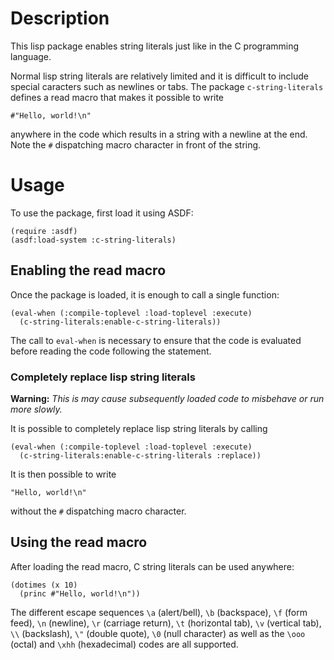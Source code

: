 # Description
This lisp package enables string literals just like in the C programming language.

Normal lisp string literals are relatively limited and it is difficult to include special caracters such as newlines or tabs.
The package `c-string-literals` defines a read macro that makes it possible to write

    #"Hello, world!\n"

anywhere in the code which results in a string with a newline at the end. Note the `#` dispatching macro character in front of the string.

# Usage
To use the package, first load it using ASDF:

    (require :asdf)
    (asdf:load-system :c-string-literals)

## Enabling the read macro
Once the package is loaded, it is enough to call a single function:

    (eval-when (:compile-toplevel :load-toplevel :execute)
      (c-string-literals:enable-c-string-literals))

The call to `eval-when` is necessary to ensure that the code is evaluated before reading the code following the statement.

### Completely replace lisp string literals
**Warning:** *This is may cause subsequently loaded code to misbehave or run more slowly.*

It is possible to completely replace lisp string literals by calling

    (eval-when (:compile-toplevel :load-toplevel :execute)
      (c-string-literals:enable-c-string-literals :replace))

It is then possible to write

    "Hello, world!\n"

without the `#` dispatching macro character.

## Using the read macro
After loading the read macro, C string literals can be used anywhere:

    (dotimes (x 10)
      (princ #"Hello, world!\n"))

The different escape sequences `\a` (alert/bell), `\b` (backspace), `\f` (form feed), `\n` (newline),
`\r` (carriage return), `\t` (horizontal tab), `\v` (vertical tab), `\\` (backslash), `\"` (double quote),
`\0` (null character) as well as the `\ooo` (octal) and `\xhh` (hexadecimal) codes are all supported.
